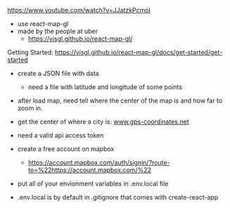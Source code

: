 https://www.youtube.com/watch?v=JJatzkPcmoI

- use react-map-gl
- made by the people at uber
    - https://visgl.github.io/react-map-gl/

Getting Started: https://visgl.github.io/react-map-gl/docs/get-started/get-started

- create a JSON file with data
    - need a file with latitude and longitude of some points

- after load map, need tell where the center of the map is and how far to zoom in.

- get the center of where a city is: www.gps-coordinates.net

- need a valid api access token
- create a free account on mapbox
    - https://account.mapbox.com/auth/signin/?route-to=%22https://account.mapbox.com/%22

- put all of your envionment variables in .env.local file
- .env.local is by default in .gitignore that comes with create-react-app